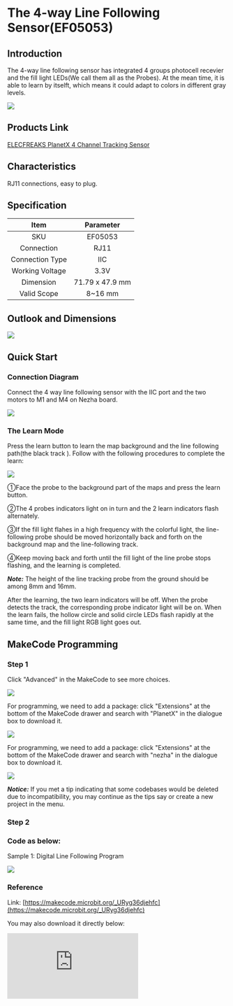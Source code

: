 ﻿# The 4-way Line Following Sensor(EF05053)

## Introduction

The 4-way line following sensor has integrated 4 groups photocell recevier and the fill light LEDs(We call them all as the Probes). At the mean time, it is able to learn by itselft, which means it could adapt to colors in different gray levels.

![](https://wiki-media-ef.oss-cn-hongkong.aliyuncs.com//images/05053_01.png)

## Products Link

[ELECFREAKS PlanetX 4 Channel Tracking Sensor](https://shop.elecfreaks.com/products/elecfreaks-planetx-4-channel-tracking-sensor?_pos=1&_sid=b7caa7ad9&_ss=r)

## Characteristics

RJ11 connections,  easy to plug.

## Specification


Item | Parameter
:-: | :-:
SKU|EF05053
Connection|RJ11
Connection Type|IIC
Working Voltage|3.3V
Dimension|71.79 x 47.9 mm
Valid Scope|8~16 mm




## Outlook and Dimensions


![](https://wiki-media-ef.oss-cn-hongkong.aliyuncs.com//images/05053_02.png)


## Quick Start

### Connection Diagram

Connect the 4 way line following sensor with the IIC port and the two motors to M1 and M4 on Nezha board.

![](https://wiki-media-ef.oss-cn-hongkong.aliyuncs.com//images/05053_03.png)

### The Learn Mode

Press the learn button to learn the map background and the line following path(the black track ). Follow with the following procedures to complete the learn:

![](https://wiki-media-ef.oss-cn-hongkong.aliyuncs.com//images/05053_04.png)

①Face the probe to the background part of the maps and press the learn button.

②The 4 probes indicators light on in turn and the 2 learn indicators flash alternately.

③If the fill light flahes in a high frequency with the colorful light, the line-following probe should be moved horizontally back and forth on the background map and the line-following track.

④Keep moving back and forth until the fill light of the line probe stops flashing, and the learning is completed.

***Note:*** The height of the line tracking probe from the ground should be among 8mm and 16mm.

After the learning, the two learn indicators will be off. When the probe detects the track, the corresponding probe indicator light will be on. When the learn fails, the hollow circle and solid circle LEDs flash rapidly at the same time, and the fill light RGB light goes out.

## MakeCode Programming


### Step 1
Click "Advanced" in the MakeCode to see more choices.

![](https://wiki-media-ef.oss-cn-hongkong.aliyuncs.com//images/05001_04.png)

For programming, we need to add a package: click "Extensions" at the bottom of the MakeCode drawer and search with "PlanetX" in the dialogue box to download it.

![](https://wiki-media-ef.oss-cn-hongkong.aliyuncs.com//images/05001_05.png)

For programming, we need to add a package: click "Extensions" at the bottom of the MakeCode drawer and search with "nezha" in the dialogue box to download it.

![](https://wiki-media-ef.oss-cn-hongkong.aliyuncs.com//images/05053_05.png)

***Notice:*** If you met a tip indicating that some codebases would be deleted due to incompatibility, you may continue as the tips say or create a new project in the menu.

### Step 2

### Code as below:

 Sample 1: Digital Line Following Program

![](https://wiki-media-ef.oss-cn-hongkong.aliyuncs.com//images/05053_06.png)


### Reference
Link: [https://makecode.microbit.org/_URyg36djehfc](https://makecode.microbit.org/_URyg36djehfc)

You may also download it directly below:


<div
    style={{
        position: 'relative',
        paddingBottom: '60%',
        overflow: 'hidden',
    }}
>
    <iframe
        src="https://makecode.microbit.org/_URyg36djehfc"
        frameborder="0"
        sandbox="allow-popups allow-forms allow-scripts allow-same-origin"
        style={{
            position: 'absolute',
            width: '100%',
            height: '100%',
        }}
    />
</div>


Sample 2: PID Line Following

Blocks Info:

![](https://wiki-media-ef.oss-cn-hongkong.aliyuncs.com//images/05053_08.png)

The return value is the offset of the center point of the four-way line following sensor from the black line, the range is -3000~3000.

Sample Program

![](https://wiki-media-ef.oss-cn-hongkong.aliyuncs.com//images/05053_07.png)


### Reference
Link: [https://makecode.microbit.org/_8zu3d4VW5c7t](https://makecode.microbit.org/_8zu3d4VW5c7t)

You may also download it directly below:

<div
    style={{
        position: 'relative',
        paddingBottom: '60%',
        overflow: 'hidden',
    }}
>
    <iframe
        src="https://makecode.microbit.org/_8zu3d4VW5c7t"
        frameborder="0"
        sandbox="allow-popups allow-forms allow-scripts allow-same-origin"
        style={{
            position: 'absolute',
            width: '100%',
            height: '100%',
        }}
    />
</div>


### Result
The car runs along with the black line.
